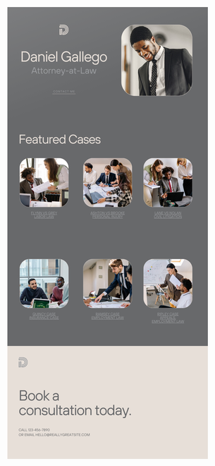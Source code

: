 ![template](https://raw.githubusercontent.com/ShriIraCatalog/resources-two/refs/heads/master/2025/04/20/20250420182901.png)
